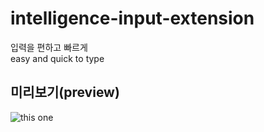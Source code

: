 # intelligence-input-extension <br />
입력을 편하고 빠르게 <br />
easy and quick to type <br />

## 미리보기(preview)

![this one](https://github.com/parkirae/intelligence-login-extension/assets/76719977/44b1a6bf-ab80-4fed-b2e6-ed8d5c4f0594)
